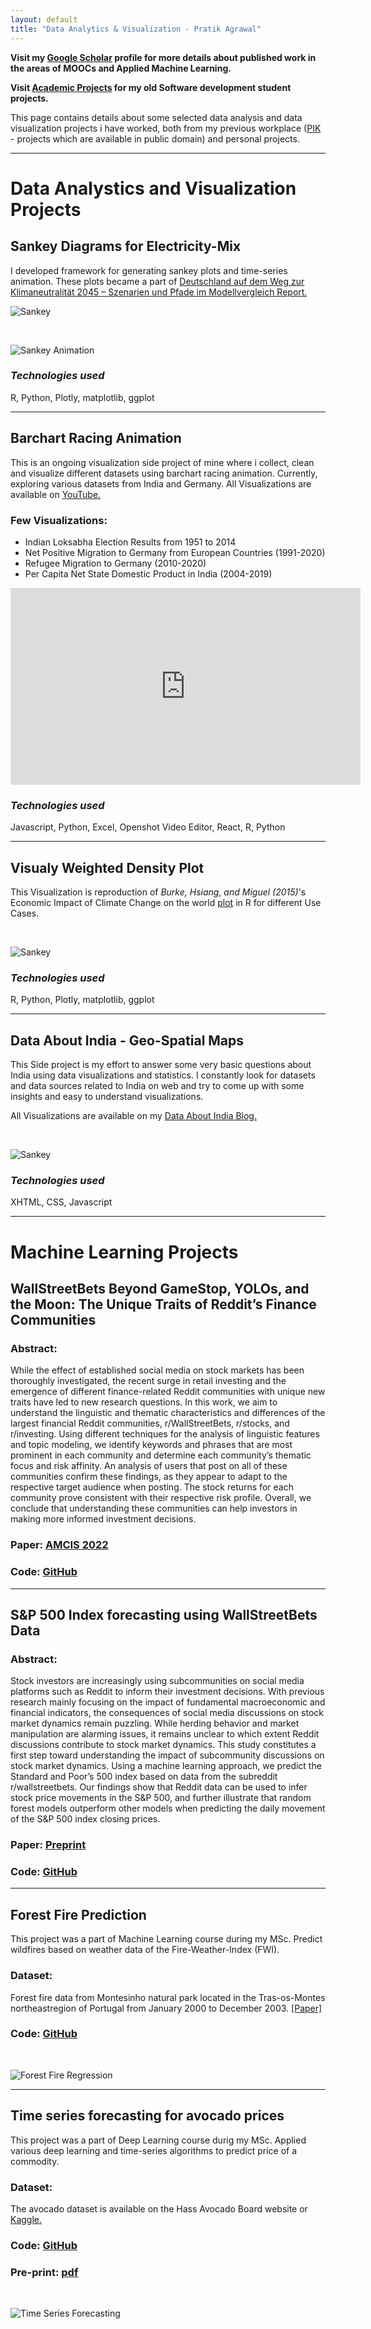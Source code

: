 ```yaml
---
layout: default
title: "Data Analytics & Visualization - Pratik Agrawal"
---
```

**Visit my [Google Scholar](https://scholar.google.com/citations?user=SLCVY6EAAAAJ&hl=en) profile for more details about  published work in the areas of MOOCs and Applied Machine Learning.**

**Visit [Academic Projects](/work.html) for my old Software development student projects.**


This page contains details about some selected data analysis and data visualization projects i have worked, both from my previous workplace ([PIK](https://www.pik-potsdam.de/en) - projects which are available in public domain) and personal projects.

<hr>

# Data Analystics and Visualization Projects # 


## Sankey Diagrams for Electricity-Mix ##
I developed framework for generating sankey plots and time-series animation.
These plots became a part of [Deutschland auf dem Weg zur Klimaneutralität 2045 – Szenarien und Pfade im Modellvergleich Report.](https://ariadneprojekt.de/publikation/deutschland-auf-dem-weg-zur-klimaneutralitat-2045-szenarienreport/)
<br />

![Sankey](images/portfolio/sankey_from_report.PNG)

<br />

![Sankey Animation](images/portfolio/EUR_movie.gif)

### _Technologies used_ ###
R, Python, Plotly, matplotlib, ggplot
<hr>


## Barchart Racing Animation  ##
This is an ongoing visualization side project of mine where i collect, clean and visualize different datasets using barchart racing animation. Currently, exploring various datasets from India and Germany.
All Visualizations are available on [YouTube.](https://www.youtube.com/playlist?list=PLkGTRv6_dWh5tcKiznSyv1Hcaf69RFCgA)


### Few Visualizations: ###

* Indian Loksabha Election Results from 1951 to 2014
* Net Positive Migration to Germany from European Countries (1991-2020)
* Refugee Migration to Germany (2010-2020)
* Per Capita Net State Domestic Product in India (2004-2019)


<iframe width="560" height="315" src="https://www.youtube.com/embed/IcpvxORcvH8" title="YouTube video player" frameborder="0" allow="accelerometer; autoplay; clipboard-write; encrypted-media; gyroscope; picture-in-picture" allowfullscreen></iframe>
<br />


### _Technologies used_ ###
Javascript, Python, Excel, Openshot Video Editor, React, R, Python

<hr>


## Visualy Weighted Density Plot ##
This Visualization is reproduction of *Burke, Hsiang, and Miguel (2015)*'s 
Economic Impact of Climate Change on the world [plot](https://web.stanford.edu/~mburke/climate/map.php) in R for different Use Cases.

<br />

![Sankey](images/portfolio/pessi_median.png)


### _Technologies used_ ###
R, Python, Plotly, matplotlib, ggplot
<hr>

## Data About India - Geo-Spatial Maps ##
This Side project is my effort to answer some very basic questions about India using data visualizations and statistics. I constantly look for datasets and data sources related to India on web and try to come up with some insights and easy to understand visualizations. 

All Visualizations are available on my [Data About India Blog.](https://dataaboutindia.wordpress.com/)

<br />

![Sankey](images/portfolio/geo_india.png)


### _Technologies used_ ###
XHTML, CSS, Javascript

<hr>

# Machine Learning Projects # 

## WallStreetBets Beyond GameStop, YOLOs, and the Moon: The Unique Traits of Reddit’s Finance Communities ##


### Abstract: ###
While the effect of established social media on stock markets has been thoroughly investigated, the recent surge in retail investing and the emergence of different finance-related Reddit communities with unique new traits have led to new research questions. In this work, we aim to understand the linguistic and thematic characteristics and differences of the largest financial Reddit communities, r/WallStreetBets, r/stocks, and r/investing. Using different techniques for the analysis of linguistic features and topic modeling, we identify keywords and phrases that are most prominent in each community and determine each community’s thematic focus and risk affinity. An analysis of users that post on all of these communities confirm these findings, as they appear to adapt to the respective target audience when posting. The stock returns for each community prove consistent with their respective risk profile. Overall, we conclude that understanding these communities can help investors in making more informed investment decisions.


### Paper: [AMCIS 2022](https://aisel.aisnet.org/amcis2022/sig_sc/sig_sc/8/)
### Code: [GitHub](https://github.com/pratik98/WSB-Data-Science-Internship) ###
<hr>

## S&P 500 Index forecasting using WallStreetBets Data ##

### Abstract: ###
Stock investors are increasingly using subcommunities on social media platforms such as Reddit to inform their investment decisions. With previous research mainly focusing on the impact of fundamental macroeconomic and financial indicators, the consequences of social media discussions on stock market dynamics remain puzzling. While herding behavior and market manipulation are alarming issues, it remains unclear to which extent Reddit discussions contribute to stock market dynamics. This study constitutes a first step toward understanding the impact of subcommunity discussions on stock market dynamics. Using a machine learning approach, we predict the Standard and Poor’s 500 index based on data from the subreddit r/wallstreetbets. Our findings show that Reddit data can be used to infer stock price movements in the S&P 500, and further illustrate that random forest models outperform other models when predicting the daily movement of the S&P 500 index closing prices.

### Paper: [Preprint](https://github.com/pratik98/Reddit-Analysis/blob/main/Stocks%20to%20the%20Moon%20Prediction%20of%20Stock%20index%20using%20Wallstreetbets%20data.pdf)
### Code: [GitHub](https://github.com/pratik98/Reddit-Analysis) ###


<hr>

## Forest Fire Prediction ##
This project was a part of Machine Learning course during my MSc. 
Predict wildfires based on weather data of the Fire-Weather-Index (FWI).

### Dataset: ###
 Forest fire data from Montesinho natural park located in the Tras-os-Montes northeastregion of Portugal from January 2000 to December 2003. [[Paper]](https://www.researchgate.net/publication/238767143_A_Data_Mining_Approach_to_Predict_Forest_Fires_using_Meteorological_Data)

### Code: [GitHub](https://github.com/pratik98/Machine-LearningSummer2020/tree/master/Forest%20Fire%20Prediction%20Project) ###
 <br />

![Forest Fire Regression](images/portfolio/forestfire.png)

<hr>

## Time series forecasting for avocado prices ##
This project was a part of Deep Learning course durig my MSc. Applied various deep learning and time-series algorithms to predict price of a commodity.

### Dataset: ###
  The avocado dataset is available on the Hass Avocado Board website or [Kaggle.](https://www.kaggle.com/neuromusic/avocado-prices) 

### Code: [GitHub](https://github.com/pratik98/Deep-Learning-HPI-2020/tree/master/dl_Q1_project) ###

### Pre-print: [pdf](https://github.com/pratik98/Deep-Learning-HPI-2020/blob/master/dl_Q1_project/summary.pdf) ###
 <br />

![Time Series Forecasting](images/portfolio/timeseries.png)

